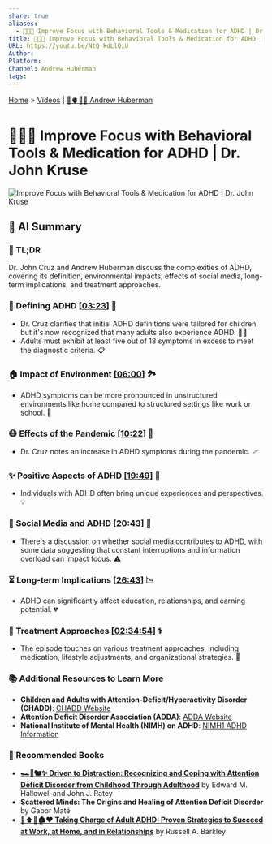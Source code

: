 ```yaml
---
share: true
aliases:
  - 🧠💊🎯 Improve Focus with Behavioral Tools & Medication for ADHD | Dr. John Kruse
title: 🧠💊🎯 Improve Focus with Behavioral Tools & Medication for ADHD | Dr. John Kruse
URL: https://youtu.be/NtQ-kdLlQiU
Author:
Platform:
Channel: Andrew Huberman
tags:
---
```

[Home](../index.md) > [Videos](./index.md) | [🧠🫀👀🔬 Andrew Huberman](../people/andrew-huberman.md)  
# 🧠💊🎯 Improve Focus with Behavioral Tools & Medication for ADHD | Dr. John Kruse  
![Improve Focus with Behavioral Tools & Medication for ADHD | Dr. John Kruse](https://youtu.be/NtQ-kdLlQiU)  
  
## 🤖 AI Summary  
### 🧠 TL;DR  
  
Dr. John Cruz and Andrew Huberman discuss the complexities of ADHD, covering its definition, environmental impacts, effects of social media, long-term implications, and treatment approaches.  
  
### 📍 Defining ADHD \[[03:23](https://youtu.be/NtQ-kdLlQiU&t=203)] 👶  
  
- Dr. Cruz clarifies that initial ADHD definitions were tailored for children, but it's now recognized that many adults also experience ADHD. 🧑‍💼  
- Adults must exhibit at least five out of 18 symptoms in excess to meet the diagnostic criteria. 📋  
  
### 🏠 Impact of Environment [\[06:00](https://youtu.be/NtQ-kdLlQiU&t=360)] 🏞️  
  
- ADHD symptoms can be more pronounced in unstructured environments like home compared to structured settings like work or school. 🏢  
  
### 😷 Effects of the Pandemic \[[10:22](https://youtu.be/NtQ-kdLlQiU&t=622)] 🦠  
  
- Dr. Cruz notes an increase in ADHD symptoms during the pandemic. 📈  
  
### ✨ Positive Aspects of ADHD \[[19:49](https://youtu.be/NtQ-kdLlQiU&t=1189)] 🌟  
  
- Individuals with ADHD often bring unique experiences and perspectives. 💡  
  
### 📱 Social Media and ADHD \[[20:43](https://youtu.be/NtQ-kdLlQiU&t=1243)] 🤳  
  
- There's a discussion on whether social media contributes to ADHD, with some data suggesting that constant interruptions and information overload can impact focus. ⚠️  
  
### ⏳ Long-term Implications \[[26:43](https://youtu.be/NtQ-kdLlQiU&t=1603)] 📉  
  
- ADHD can significantly affect education, relationships, and earning potential. 💔  
  
### 💊 Treatment Approaches \[[02:34:54](https://youtu.be/NtQ-kdLlQiU&t=9294)] ⚕️  
  
- The episode touches on various treatment approaches, including medication, lifestyle adjustments, and organizational strategies. 🧘  
  
### 📚 Additional Resources to Learn More  
  
- **Children and Adults with Attention-Deficit/Hyperactivity Disorder (CHADD)**: [CHADD Website](https://chadd.org/)  
- **Attention Deficit Disorder Association (ADDA)**: [ADDA Website](https://add.org/)  
- **National Institute of Mental Health (NIMH) on ADHD**: [NIMH1 ADHD Information](https://www.nimh.nih.gov/health/topics/attention-deficit-hyperactivity-disorder-adhd)  
  
### 📖 Recommended Books  
  
- **[🏎️🦋🐿️✨ Driven to Distraction: Recognizing and Coping with Attention Deficit Disorder from Childhood Through Adulthood](../books/driven-to-distraction.md)** by Edward M. Hallowell and John J. Ratey  
- **Scattered Minds: The Origins and Healing of Attention Deficit Disorder** by Gabor Maté  
- **[🧠⬆️💼🏠❤️ Taking Charge of Adult ADHD: Proven Strategies to Succeed at Work, at Home, and in Relationships](../books/taking-charge-of-adult-adhd.md)** by Russell A. Barkley